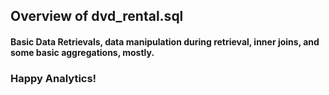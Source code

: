 ## Overview of dvd_rental.sql

#### Basic Data Retrievals, data manipulation during retrieval, inner joins, and some basic aggregations, mostly.

### Happy Analytics!
